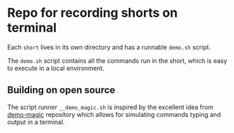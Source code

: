 # Repo for recording shorts on terminal

Each `short` lives in its own directory and has a runnable `demo.sh` script.

The `demo.sh` script contains all the commands run in the short, which is easy
to execute in a local environment.

## Building on open source

The script runner `__demo_magic.sh` is inspired by the excellent idea from
[demo-magic](https://github.com/paxtonhare/demo-magic) repository which allows
for simulating commands typing and output in a terminal.
